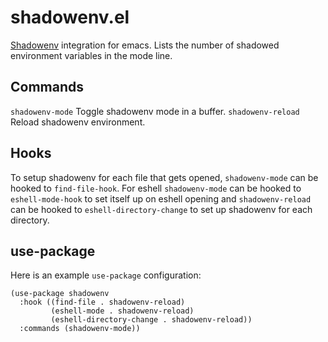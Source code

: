 # shadowenv.el
[Shadowenv](https://shopify.github.io/shadowenv) integration for emacs. Lists the number of shadowed environment variables in the mode line.

## Commands
`shadowenv-mode` Toggle shadowenv mode in a buffer. `shadowenv-reload` Reload shadowenv environment.

## Hooks
To setup shadowenv for each file that gets opened, `shadowenv-mode` can be hooked to `find-file-hook`.  For eshell `shadowenv-mode` can be hooked to `eshell-mode-hook` to set itself up on eshell opening and `shadowenv-reload` can be hooked to `eshell-directory-change` to set up shadowenv for each directory. 

## use-package
Here is an example `use-package` configuration:
```elisp
(use-package shadowenv
  :hook ((find-file . shadowenv-reload)
         (eshell-mode . shadowenv-reload)
         (eshell-directory-change . shadowenv-reload))
  :commands (shadowenv-mode))
  ```
